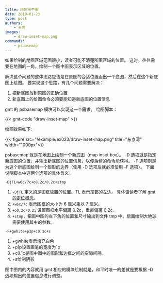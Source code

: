 ```yaml
---
title: 绘制图中图
date: 2019-01-23
type: post
authors:
    - 王亮
images:
    - draw-inset-map.png
commands:
    - psbasemap
---
```


如果绘制的地图区域范围很小，读者可能不清楚所画区域的位置。
这时，往往需要在地图的一角，绘制一个图中图表示区域的位置。

解决这个问题的整体思路应该是在原图的合适位置画出一个底图，然后在这个新底图上绘图。
要实现这个思路，有几个问题需要解决：

1. 把新底图放到原图的正确位置
2. 新底图上的绘图命令必须要能知道新底图的位置信息

gmt 的 psbasemap 模块可以实现这一个需求。
绘图脚本：

{{< gmt-code "draw-inset-map" >}}

绘图效果如下:

{{< figure src="/example/ex023/draw-inset-map.png" title="东京湾" width="1000px">}}

psbasemap 就是在地图上绘制一个新底图（map inset box）。
-D 选项就是指定新底图的位置，并输出新底图的位置信息，以便后续的命令能获得。
-F 选项则是为这个新底图绘制一个矩形的边界（使用 -D 选项后就必须使用 -F 选项）。
下面说明脚本中这两个选项的具体含义。

`-DjTL+w6c/7c+o0.2c/0.2c+stmp`

1.	`-DjTL` 定义的是图框放置的位置。TL 表示顶部的左边。
	具体请读者了解 [gmt 的定位概念](https://docs.gmt-china.org/latest/basic/embellishments/#id2)。
2.  `+w6c/7c` 表示图框的大小为 6 厘米乘以 7 厘米。
3.  `+o0.2c/0.2i` 设置图框水平偏离 0.2c，垂直偏离 0.2c。
4.  `+stmp`，把图中图的左下角的位置和尺寸输出到文件 tmp 中。后面绘制大地球需要使用其中的参数。

`-F+gwhite+p1p+c0.1c+s`

1. +gwhite表示填充白色
2. +p1p设置画笔的宽度为1p
3. +c0.1c是图中图中的图形和边框之间的空隙间隔。
4. +s绘制阴影

图中图内的内容就用 gmt 相应的模块绘制就是，和平时唯一的差就是要根据 -D 选项输出的位置信息进行调整。
